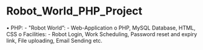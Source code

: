 # Robot_World_PHP_Project

•	PHP: -   "Robot World”: - Web-Application
o	PHP, MySQL Database, HTML, CSS
o	Facilities: - Robot Login, Work Scheduling, Password reset and expiry link, File uploading, Email Sending etc. 
